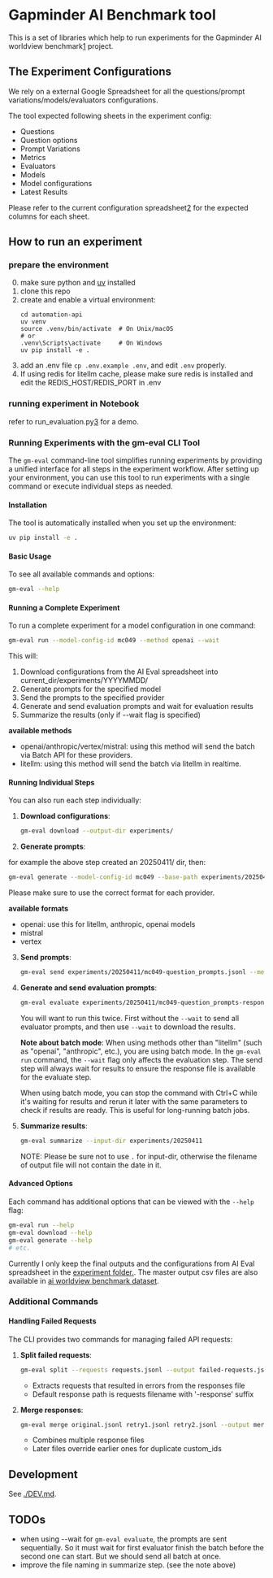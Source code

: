 # Gapminder AI Benchmark tool

This is a set of libraries which help to run experiments for the Gapminder AI worldview benchmark[1] project.

[1]: https://www.gapminder.org/ai

## The Experiment Configurations

We rely on a external Google Spreadsheet for all the questions/prompt variations/models/evaluators configurations.

The tool expected following sheets in the experiment config:

- Questions
- Question options
- Prompt Variations
- Metrics
- Evaluators
- Models
- Model configurations
- Latest Results

Please refer to the current configuration spreadsheet[2] for the expected columns for each sheet.

[2]: https://docs.google.com/spreadsheets/d/1Tsa4FDAP-QhaXNhfclqq2_Wspp32efGeZyGHxSrtRvA/edit?gid=42711988#gid=42711988

## How to run an experiment

### prepare the environment

0. make sure python and [uv](https://github.com/astral-sh/uv) installed
1. clone this repo
2. create and enable a virtual environment:
   ```
   cd automation-api
   uv venv
   source .venv/bin/activate  # On Unix/macOS
   # or
   .venv\Scripts\activate     # On Windows
   uv pip install -e .
   ```
3. add an .env file `cp .env.example .env`, and edit `.env` properly.
4. If using redis for litellm cache, please make sure redis is installed and edit the REDIS_HOST/REDIS_PORT in .env

### running experiment in Notebook

refer to run_evaluation.py[3] for a demo.

[3]: https://github.com/Gapminder/gapminder-ai/blob/253c2b79aef96a5445bd82171e4d11fce488a8c1/automation-api/notebooks/run_evaluation.py

### Running Experiments with the gm-eval CLI Tool

The `gm-eval` command-line tool simplifies running experiments by providing a unified interface for all steps in the experiment workflow. After setting up your environment, you can use this tool to run experiments with a single command or execute individual steps as needed.

#### Installation

The tool is automatically installed when you set up the environment:

```bash
uv pip install -e .
```

#### Basic Usage

To see all available commands and options:

```bash
gm-eval --help
```

#### Running a Complete Experiment

To run a complete experiment for a model configuration in one command:

```bash
gm-eval run --model-config-id mc049 --method openai --wait
```

This will:
1. Download configurations from the AI Eval spreadsheet into current_dir/experiments/YYYYMMDD/
2. Generate prompts for the specified model
3. Send the prompts to the specified provider
4. Generate and send evaluation prompts and wait for evaluation results
5. Summarize the results (only if --wait flag is specified)

**available methods**

- openai/anthropic/vertex/mistral: using this method will send the batch via Batch API for these providers.
- litellm: using this method will send the batch via litellm in realtime.

#### Running Individual Steps

You can also run each step individually:

1. **Download configurations**:
   ```bash
   gm-eval download --output-dir experiments/
   ```

2. **Generate prompts**:

for example the above step created an 20250411/ dir, then:

   ```bash
   gm-eval generate --model-config-id mc049 --base-path experiments/20250411 --jsonl-format openai
   ```

Please make sure to use the correct format for each provider.

**available formats**

- openai: use this for litellm, anthropic, openai models
- mistral
- vertex

3. **Send prompts**:
   ```bash
   gm-eval send experiments/20250411/mc049-question_prompts.jsonl --method openai --wait
   ```

4. **Generate and send evaluation prompts**:
   ```bash
   gm-eval evaluate experiments/20250411/mc049-question_prompts-response.jsonl --send --wait
   ```

   You will want to run this twice. First without the `--wait` to send all evaluator prompts,
   and then use `--wait` to download the results.

   **Note about batch mode**: When using methods other than "litellm" (such as "openai", "anthropic", etc.),
   you are using batch mode. In the `gm-eval run` command, the `--wait` flag only affects the evaluation step.
   The send step will always wait for results to ensure the response file is available for the evaluate step.

   When using batch mode, you can stop the command with Ctrl+C while it's waiting for results and rerun it
   later with the same parameters to check if results are ready. This is useful for long-running batch jobs.

5. **Summarize results**:
   ```bash
   gm-eval summarize --input-dir experiments/20250411
   ```

   NOTE: Please be sure not to use `.` for input-dir, otherwise the filename of output file will not
   contain the date in it.

#### Advanced Options

Each command has additional options that can be viewed with the `--help` flag:

```bash
gm-eval run --help
gm-eval download --help
gm-eval generate --help
# etc.
```

Currently I only keep the final outputs and the configurations from AI Eval spreadsheet in the [experiment folder.](https://github.com/Gapminder/gapminder-ai/tree/batch_processing/experiments). The master output csv files are also available in [ai worldview benchmark dataset](https://github.com/open-numbers/ddf--gapminder--ai_worldview_benchmark/tree/master/etl/source/results).


### Additional Commands

#### Handling Failed Requests

The CLI provides two commands for managing failed API requests:

1. **Split failed requests**:
   ```bash
   gm-eval split --requests requests.jsonl --output failed-requests.jsonl
   ```
   - Extracts requests that resulted in errors from the responses file
   - Default response path is requests filename with '-response' suffix

2. **Merge responses**:
   ```bash
   gm-eval merge original.jsonl retry1.jsonl retry2.jsonl --output merged.jsonl
   ```
   - Combines multiple response files
   - Later files override earlier ones for duplicate custom_ids

## Development

See [./DEV.md]().

## TODOs
- when using --wait for `gm-eval evaluate`, the prompts are sent sequentially. So it must wait for first evaluator finish the batch before the second one can start. But we should send all batch at once.
- improve the file naming in summarize step. (see the note above)
